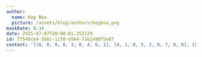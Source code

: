 ```yaml
---
author:
  name: Hog Boo
  picture: /assets/blog/authors/hogboo.png
maskRate: 0.34
date: 2025-07-07T20:00:01.252729
id: f7549ce4-5b6c-11f0-b564-71e1480f5e87
content: '[[0, 0, 0, 8, 3, 0, 4, 6, 1], [4, 1, 0, 5, 2, 9, 7, 0, 8], [8, 3, 0, 1, 0, 0, 0, 2, 5], [3, 0, 0, 7, 5, 6, 1, 8, 0], [5, 8, 0, 2, 0, 3, 6, 4, 0], [7, 6, 0, 0, 0, 8, 0, 0, 3], [0, 5, 8, 6, 4, 1, 3, 0, 2], [0, 7, 3, 9, 8, 2, 0, 1, 4], [0, 4, 2, 3, 7, 5, 8, 9, 0]]'
---
```

